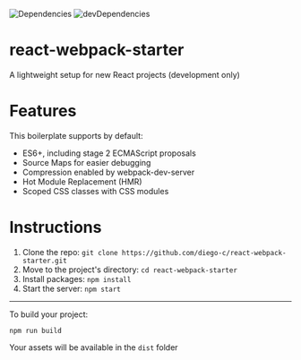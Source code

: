 ![Dependencies](https://david-dm.org/diego-c/react-webpack-starter.svg "Dependencies")
![devDependencies](https://david-dm.org/diego-c/react-webpack-starter/dev-status.svg "devDependencies")

# react-webpack-starter

A lightweight setup for new React projects (development only)

# Features

This boilerplate supports by default:

- ES6+, including stage 2 ECMAScript proposals
- Source Maps for easier debugging
- Compression enabled by webpack-dev-server
- Hot Module Replacement (HMR)
- Scoped CSS classes with CSS modules

# Instructions

1. Clone the repo: `git clone https://github.com/diego-c/react-webpack-starter.git`
2. Move to the project's directory: `cd react-webpack-starter`
3. Install packages: `npm install`
4. Start the server: `npm start`

---
To build your project:

`npm run build`

Your assets will be available in the `dist` folder
